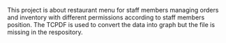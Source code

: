 This project is about restaurant menu for staff members managing orders and inventory with different permissions according to staff members position. The TCPDF is used to convert the data into graph but the file is missing in the respository.
